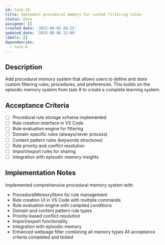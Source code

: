 ```yaml
---
id: task-10
title: Implement procedural memory for custom filtering rules
status: Done
assignee: []
created_date: '2025-08-05 08:53'
updated_date: '2025-08-06 22:09'
labels: []
dependencies:
  - task-8
---
```


## Description

Add procedural memory system that allows users to define and store custom filtering rules, procedures, and preferences. This builds on the episodic memory system from task 8 to create a complete learning system.

## Acceptance Criteria

- [ ] Procedural rule storage schema implemented
- [ ] Rule creation interface in VS Code
- [ ] Rule evaluation engine for filtering
- [ ] Domain-specific rules (always/never process)
- [ ] Content pattern rules (keywords structures)
- [ ] Rule priority and conflict resolution
- [ ] Import/export rules for sharing
- [ ] Integration with episodic memory insights

## Implementation Notes

Implemented comprehensive procedural memory system with:
- ProceduralMemoryStore for rule management
- Rule creation UI in VS Code with multiple commands
- Rule evaluation engine with compiled conditions
- Domain and content pattern rule types
- Priority-based conflict resolution
- Import/export functionality
- Integration with episodic memory
- Enhanced webpage filter combining all memory types
All acceptance criteria completed and tested
